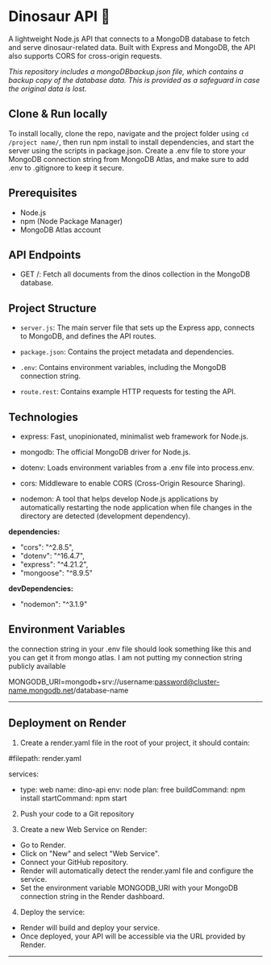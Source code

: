 # Dinosaur API 🦖

A lightweight Node.js API that connects to a MongoDB database to fetch and serve dinosaur-related data. Built with Express and MongoDB, the API also supports CORS for cross-origin requests.

_This repository includes a mongoDBbackup.json file, which contains a backup copy of the database data. This is provided as a safeguard in case the original data is lost._

## Clone & Run locally

To install locally, clone the repo, navigate and the project folder using `cd /project name/`, then run npm install to install dependencies, and start the server using the scripts in package.json. Create a .env file to store your MongoDB connection string from MongoDB Atlas, and make sure to add .env to .gitignore to keep it secure.

## Prerequisites

- Node.js
- npm (Node Package Manager)
- MongoDB Atlas account

## API Endpoints

- GET /: Fetch all documents from the dinos collection in the MongoDB database.

## Project Structure

- `server.js`: The main server file that sets up the Express app, connects to MongoDB, and defines the API routes.
- `package.json`: Contains the project metadata and dependencies.

- `.env`: Contains environment variables, including the MongoDB connection string.
- `route.rest`: Contains example HTTP requests for testing the API.

## Technologies

- express: Fast, unopinionated, minimalist web framework for Node.js.
- mongodb: The official MongoDB driver for Node.js.
- dotenv: Loads environment variables from a .env file into process.env.

- cors: Middleware to enable CORS (Cross-Origin Resource Sharing).
- nodemon: A tool that helps develop Node.js applications by automatically restarting the node application when file changes in the directory are detected (development dependency).

**dependencies:**

- "cors": "^2.8.5",
- "dotenv": "^16.4.7",
- "express": "^4.21.2",
- "mongoose": "^8.9.5"

**devDependencies:**

- "nodemon": "^3.1.9"

## Environment Variables

the connection string in your .env file should look something like this and you can get it from mongo atlas. I am not putting my connection string publicly available

MONGODB_URI=mongodb+srv://username:password@cluster-name.mongodb.net/database-name

---

## Deployment on Render

1. Create a render.yaml file in the root of your project, it should contain:

#filepath: render.yaml

services:

- type: web
  name: dino-api
  env: node
  plan: free
  buildCommand: npm install
  startCommand: npm start

2. Push your code to a Git repository

3. Create a new Web Service on Render:

- Go to Render.
- Click on "New" and select "Web Service".
- Connect your GitHub repository.
- Render will automatically detect the render.yaml file and configure the service.
- Set the environment variable MONGODB_URI with your MongoDB connection string in the Render dashboard.

4. Deploy the service:

- Render will build and deploy your service.
- Once deployed, your API will be accessible via the URL provided by Render.

---
